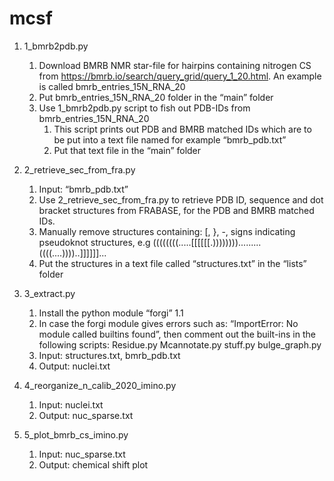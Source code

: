 # mcsf 

1. 1_bmrb2pdb.py
	1. Download BMRB NMR star-file for hairpins containing nitrogen CS from https://bmrb.io/search/query_grid/query_1_20.html. An example is called bmrb_entries_15N_RNA_20
	2. Put bmrb_entries_15N_RNA_20 folder in the “main” folder
	3. Use 1_bmrb2pdb.py script to fish out PDB-IDs from bmrb_entries_15N_RNA_20
		1. This script prints out PDB and BMRB matched IDs which are to be put into a text file named for example “bmrb_pdb.txt”
		2. Put that text file in the “main” folder

2. 2_retrieve_sec_from_fra.py 
	1. Input: “bmrb_pdb.txt”
	2. Use 2_retrieve_sec_from_fra.py  to retrieve PDB ID, sequence and dot bracket structures from FRABASE, for the PDB and BMRB matched IDs.
	3. Manually remove structures containing: [, }, -, signs indicating pseudoknot structures, e.g 	((((((((.....[[[[[[.)))))))).........((((....))))..]]]]]]...
	4. Put the structures in a text file called “structures.txt” in the “lists” folder

3. 3_extract.py
	1. Install the python module “forgi” 1.1
	2. In case the forgi module gives errors such as: “ImportError: No module called builtins found”, then comment out the built-ins in the following scripts:
		Residue.py
		Mcannotate.py
		stuff.py
		bulge_graph.py
	3. Input: structures.txt, bmrb_pdb.txt
	4. Output: nuclei.txt

4. 4_reorganize_n_calib_2020_imino.py
	1. Input: nuclei.txt
	2. Output: nuc_sparse.txt

5. 5_plot_bmrb_cs_imino.py
	1. Input: nuc_sparse.txt
	2. Output: chemical shift plot
